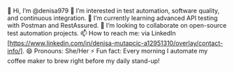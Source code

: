 👋 Hi, I’m @denisa979
👀 I’m interested in test automation, software quality, and continuous integration.
🌱 I’m currently learning advanced API testing with Postman and RestAssured.
💞️ I’m looking to collaborate on open-source test automation projects.
📫 How to reach me: via LinkedIn [https://www.linkedin.com/in/denisa-mutapcic-a12951310/overlay/contact-info/].
😄 Pronouns: She/Her
⚡ Fun fact: Every morning I automate my coffee maker to brew right before my daily stand-up!

<!---
denisa979/denisa979 is a ✨ special ✨ repository because its `README.md` (this file) appears on your GitHub profile.
You can click the Preview link to take a look at your changes.
--->
